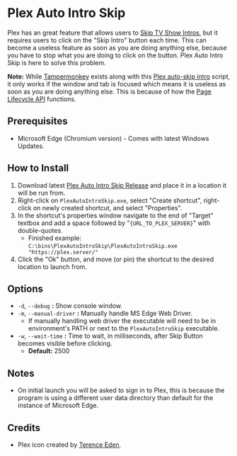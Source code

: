 # Plex Auto Intro Skip

Plex has an great feature that allows users to [Skip TV Show Intros](https://support.plex.tv/articles/skip-content/), but it requires users to click on the "Skip Intro" button each time. This can become a useless feature as soon as you are doing anything else, because you have to stop what you are doing to click on the button. Plex Auto Intro Skip is here to solve this problem.

**Note:** While [Tampermonkey](https://www.tampermonkey.net/) exists along with this [Plex auto-skip intro](https://greasyfork.org/en/scripts/404696-plex-auto-skip-intro) script, it only works if the window and tab is focused which means it is useless as soon as you are doing anything else. This is because of how the [Page Lifecycle API](https://wicg.github.io/page-lifecycle/) functions.

## Prerequisites

* Microsoft Edge (Chromium version) - Comes with latest Windows Updates.

## How to Install

1. Download latest [Plex Auto Intro Skip Release](https://github.com/OpenNOX/PlexAutoIntroSkip/releases) and place it in a location it will be run from.
1. Right-click on `PlexAutoIntroSkip.exe`, select "Create shortcut", right-click on newly created shortcut, and select "Properties".
1. In the shortcut's properties window navigate to the end of "Target" textbox and add a space followed by "`{URL_TO_PLEX_SERVER}`" with double-quotes.
    * Finished example: `C:\bins\PlexAutoIntroSkip\PlexAutoIntroSkip.exe "https://plex.server/"`
1. Click the "Ok" button, and move (or pin) the shortcut to the desired location to launch from.

## Options

* `-d`, `--debug` **:** Show console window.
* `-m`, `--manual-driver` **:** Manually handle MS Edge Web Driver.
    * If manually handling web driver the executable will need to be in environment's PATH or next to the `PlexAutoIntroSkip` executable.
* `-w`, `--wait-time` **:** Time to wait, in milliseconds, after Skip Button becomes visible before clicking.
    * **Default:** 2500

## Notes

* On initial launch you will be asked to sign in to Plex, this is because the program is using a different user data directory than default for the instance of Microsoft Edge.

## Credits

* Plex icon created by [Terence Eden](https://icon-icons.com/users/pJZ9iIZ9JPkneTWDkNfd2/icon-sets/).
